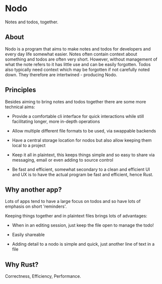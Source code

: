 # Nodo

Notes and todos, together.

## About

Nodo is a program that aims to make notes and todos for developers and every
day life somewhat easier. Notes often contain context about something and todos
are often very short. However, without management of what the note refers to it
has little use and can be easily forgotten. Todos also typically need context
which may be forgotten if not carefully noted down. They therefore are
intertwined - producing Nodo.

## Principles

Besides aiming to bring notes and todos together there are some more technical
aims:

- Provide a comfortable cli interface for quick interactions while still
  facilitating longer, more in-depth operations

- Allow multiple different file formats to be used, via swappable backends

- Have a central storage location for nodos but also allow keeping them local
  to a project

- Keep it all in plaintext, this keeps things simple and so easy to share via
  messaging, email or even adding to source control

- Be fast and efficient, somewhat secondary to a clean and efficient UI and UX
  is to have the actual program be fast and efficient, hence Rust.

## Why another app?

Lots of apps tend to have a large focus on todos and so have lots of emphasis
on short 'reminders'.

Keeping things together and in plaintext files brings lots of advantages:

- When in an editing session, just keep the file open to manage the todo!

- Easily shareable

- Adding detail to a nodo is simple and quick, just another line of text in a
  file

## Why Rust?

Correctness, Efficiency, Performance.
